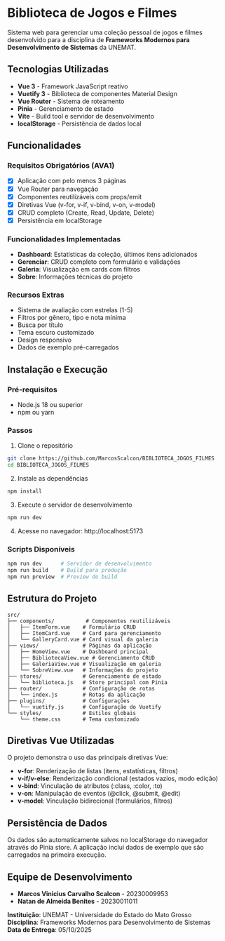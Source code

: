 # Biblioteca de Jogos e Filmes

Sistema web para gerenciar uma coleção pessoal de jogos e filmes desenvolvido para a disciplina de **Frameworks Modernos para Desenvolvimento de Sistemas** da UNEMAT.

## Tecnologias Utilizadas

- **Vue 3** - Framework JavaScript reativo
- **Vuetify 3** - Biblioteca de componentes Material Design 
- **Vue Router** - Sistema de roteamento
- **Pinia** - Gerenciamento de estado
- **Vite** - Build tool e servidor de desenvolvimento
- **localStorage** - Persistência de dados local

## Funcionalidades

### Requisitos Obrigatórios (AVA1)
- [x] Aplicação com pelo menos 3 páginas
- [x] Vue Router para navegação
- [x] Componentes reutilizáveis com props/emit
- [x] Diretivas Vue (v-for, v-if, v-bind, v-on, v-model)
- [x] CRUD completo (Create, Read, Update, Delete)
- [x] Persistência em localStorage

### Funcionalidades Implementadas
- **Dashboard**: Estatísticas da coleção, últimos itens adicionados
- **Gerenciar**: CRUD completo com formulário e validações
- **Galeria**: Visualização em cards com filtros
- **Sobre**: Informações técnicas do projeto

### Recursos Extras
- Sistema de avaliação com estrelas (1-5)
- Filtros por gênero, tipo e nota mínima
- Busca por título
- Tema escuro customizado
- Design responsivo
- Dados de exemplo pré-carregados

## Instalação e Execução

### Pré-requisitos
- Node.js 18 ou superior
- npm ou yarn

### Passos
1. Clone o repositório
```bash
git clone https://github.com/MarcosScalcon/BIBLIOTECA_JOGOS_FILMES
cd BIBLIOTECA_JOGOS_FILMES
```

2. Instale as dependências
```bash
npm install
```

3. Execute o servidor de desenvolvimento
```bash
npm run dev
```

4. Acesse no navegador: http://localhost:5173

### Scripts Disponíveis
```bash
npm run dev      # Servidor de desenvolvimento
npm run build    # Build para produção  
npm run preview  # Preview do build
```

## Estrutura do Projeto

```
src/
├── components/          # Componentes reutilizáveis
│   ├── ItemForm.vue    # Formulário CRUD
│   ├── ItemCard.vue    # Card para gerenciamento
│   └── GalleryCard.vue # Card visual da galeria
├── views/              # Páginas da aplicação
│   ├── HomeView.vue    # Dashboard principal
│   ├── BibliotecaView.vue # Gerenciamento CRUD
│   ├── GaleriaView.vue # Visualização em galeria
│   └── SobreView.vue   # Informações do projeto
├── stores/             # Gerenciamento de estado
│   └── biblioteca.js   # Store principal com Pinia
├── router/             # Configuração de rotas
│   └── index.js        # Rotas da aplicação
├── plugins/            # Configurações
│   └── vuetify.js      # Configuração do Vuetify
└── styles/             # Estilos globais
    └── theme.css       # Tema customizado
```

## Diretivas Vue Utilizadas

O projeto demonstra o uso das principais diretivas Vue:

- **v-for**: Renderização de listas (itens, estatísticas, filtros)
- **v-if/v-else**: Renderização condicional (estados vazios, modo edição)
- **v-bind**: Vinculação de atributos (:class, :color, :to)
- **v-on**: Manipulação de eventos (@click, @submit, @edit)
- **v-model**: Vinculação bidirecional (formulários, filtros)

## Persistência de Dados

Os dados são automaticamente salvos no localStorage do navegador através do Pinia store. A aplicação inclui dados de exemplo que são carregados na primeira execução.

## Equipe de Desenvolvimento

- **Marcos Vinicius Carvalho Scalcon** - 20230009953
- **Natan de Almeida Benites** - 20230011011

**Instituição**: UNEMAT - Universidade do Estado do Mato Grosso  
**Disciplina**: Frameworks Modernos para Desenvolvimento de Sistemas  
**Data de Entrega**: 05/10/2025
